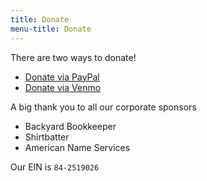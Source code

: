 ```yaml
---
title: Donate
menu-title: Donate
---
```


There are two ways to donate!

- [Donate via PayPal](/donate/paypal)
- [Donate via Venmo](/donate/venmo)



A big thank you to all our corporate sponsors

- Backyard Bookkeeper
- Shirtbatter
- American Name Services


Our EIN is `84-2519026`
